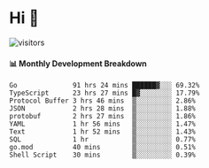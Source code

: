 # Hi 👋
 
![visitors](https://visitor-badge.glitch.me/badge?page_id=sorcererxw.sorcererx)

#### 📊 Monthly Development Breakdown

<!--START_SECTION:waka-->
```text
Go              91 hrs 24 mins ██████▓░░░ 69.32%
TypeScript      23 hrs 27 mins █▓░░░░░░░░ 17.79%
Protocol Buffer 3 hrs 46 mins  ▒░░░░░░░░░ 2.86%
JSON            2 hrs 28 mins  ▒░░░░░░░░░ 1.88%
protobuf        2 hrs 27 mins  ▒░░░░░░░░░ 1.86%
YAML            1 hr 56 mins   ▒░░░░░░░░░ 1.47%
Text            1 hr 52 mins   ▒░░░░░░░░░ 1.43%
SQL             1 hr           ▒░░░░░░░░░ 0.77%
go.mod          40 mins        ▒░░░░░░░░░ 0.51%
Shell Script    30 mins        ▒░░░░░░░░░ 0.39%
```
<!--END_SECTION:waka-->
